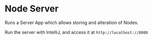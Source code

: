 # Node Server

Runs a Server App which allows storing and alteration of Nodes.

Run the server with IntelliJ, and access it at `http://localhost://8080`

